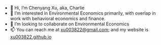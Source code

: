 - 👋 Hi, I’m Chenyang Xu, aka, Charlie
- 👀 I’m interested in Environmental Economics primarily, with overlap in work with behavioral economics and finance.
- 💞️ I’m looking to collaborate on Environmental Economics 
- 📫 You can reach me at xu003822@gmail.com; and my website is [xu003822.github.io](https://xu003822.github.io/)

<!---
xu003822/xu003822 is a ✨ special ✨ repository because its `README.md` (this file) appears on your GitHub profile.
You can click the Preview link to take a look at your changes.
--->
